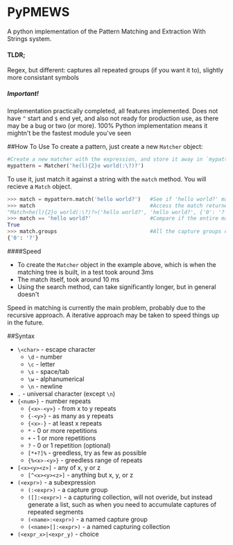 # PyPMEWS
A python implementation of the Pattern Matching and Extraction With Strings system.

#### TLDR;
Regex, but different: captures all repeated groups (if you want it to), slightly more consistant symbols

##### Important!
Implementation practically completed, all features implemented. Does not have `^` start and `$` end yet, and also not ready for production use, as there may be a bug or two (or more).
100% Python implementation means it mightn't be the fastest module you've seen

##How To Use
To create a pattern, just create a new `Matcher` object:

```python
#Create a new matcher with the expression, and store it away in `mypattern` for later use
mypattern = Matcher('he(l){2}o world(:\?)?') 
```

To use it, just match it against a string with the `match` method. You will recieve a `Match` object.
```python
>>> match = mypattern.match('hello world?')   #See if 'hello world?' matches the expression
>>> match                                     #Access the match returned
"Match<he(l){2}o world(:\?)?>('hello world?', 'hello world?', {'0': '?'})"
>>> match == 'hello world?'                   #Compare if the entire match found is 'helloworld?'
True
>>> match.groups                              #All the capture groups collected
{'0': '?'}
```

####Speed
* To create the `Matcher` object in the example above, which is when the matching tree is built, in a test took around 3ms
* The match itself, took around 10 ms
* Using the search method, can take significantly longer, but in general doesn't

Speed in matching is currently the main problem, probably due to the recursive approach. A iterative approach may be taken to speed things up in the future.

##Syntax
* `\<char>` - escape character
  * `\d` - number
  * `\c` - letter
  * `\s` - space/tab
  * `\w` - alphanumerical
  * `\n` - newline
* `.` - universal character (except `\n`)
* `{<num>}` - number repeats
  * `{<x>-<y>}` - from x to y repeats
  * `{-<y>}` - as many as y repeats
  * `{<x>-}` - at least x repeats
  * `*` - 0 or more repetitions
  * `+` - 1 or more repetitions
  * `?` - 0 or 1 repetition (optional)
  * `[*+?]%` - greedless, try as few as possible
  * `{%<x>-<y>}` - greedless range of repeats
* `[<x><y><z>]` - any of x, y or z
  * `[^<x><y><z>]` - anything but x, y, or z
* `(<expr>)` - a subexpression
  * `(:<expr>)` - a capture group
  * `([]:<expr>)` - a capturing collection, will not overide, but instead generate a list, such as when you need to accumulate captures of repeated segments
  * `(<name>:<expr>)` - a named capture group
  * `(<name>[]:<expr>)` - a named capturing collection
* `(<expr_x>|<expr_y)` - choice


